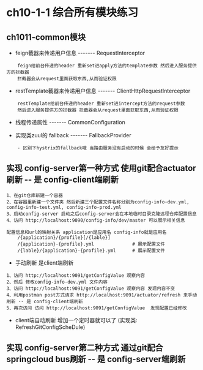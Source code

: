 # ch10-1-1 综合所有模块练习 
## ch1011-common模块
- feign截器来传递用户信息         ------- RequestInterceptor
```
    feign给前台传递的header 重新set进apply方法的template参数 然后进入服务提供方的拦截器
    拦截器会从request里面获取东西,从而验证权限
```
- restTemplate截器来传递用户信息  ------- ClientHttpRequestInterceptor 
```
    restTemplate给前台传递的header 重新set进intercept方法的request参数 
    然后进入服务提供方的拦截器 拦截器会从request里面获取东西,从而验证权限
```
- 线程传递属性                    -------  CommonConfiguration 

- 实现类zuul的 fallback           -------  FallbackProvider
```
    - 区别下hystrix的fallback哦 当路由服务没有启动的时候 会给予友好提示
```

## 实现 config-server第一种方式  使用git配合actuator刷新 -- 是 config-client端刷新
```
1、在git仓库新建一个容器 
2、在容器里新建一个文件夹 然后新建三个配置文件名称分别为config-info-dev.yml, config-info-test.yml, config-info-prod.yml
3、启动config-server 启动之后config-server会在本地临时目录克隆远程仓库配置信息
4、访问 http://localhost:9090/config-info/dev/master 可以展示相关信息

配置信息和url的映射关系 application是应用名 config-info就是应用名
    /{application}/{profile}[/{lable}]
    /{application}-{profile}.yml              # 展示配置文件
    /{lable}/{application}-{profile}.yml      # 展示配置文件
```
- 手动刷新 是client端刷新
```
1、访问 http://localhost:9091/getConfigValue 观察内容
2、然后 修改config-info-dev.yml 文件内容 
3、访问 http://localhost:9091/getConfigValue 观察内容 发现内容不变
4、利用postman post方式请求 http://localhost:9091/actuator/refresh 来手动刷新 -- 是 config-client端刷新
5、再次访问 访问 http://localhost:9091/getConfigValue  发现配置已经修改
```
- client端自动刷新 增加一个定时器就可以了 (实现类: RefreshGitConfigScheDule)
## 实现 config-server第二种方式  通过git配合springcloud bus刷新 -- 是 config-server端刷新